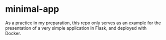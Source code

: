 # minimal-app

As a practice in my preparation, this repo only serves as an example for the presentation of a very simple application in Flask, and deployed with Docker.